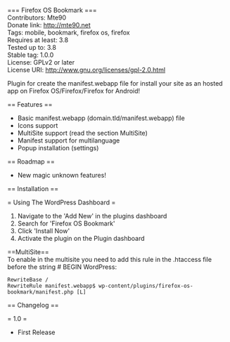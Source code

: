 === Firefox OS Bookmark ===  
Contributors: Mte90  
Donate link: http://mte90.net  
Tags: mobile, bookmark, firefox os, firefox  
Requires at least: 3.8  
Tested up to: 3.8  
Stable tag: 1.0.0  
License: GPLv2 or later  
License URI: http://www.gnu.org/licenses/gpl-2.0.html  

Plugin for create the manifest.webapp file for install your site as an hosted app on Firefox OS/Firefox/Firefox for Android!

== Features ==

* Basic manifest.webapp (domain.tld/manifest.webapp) file
* Icons support
* MultiSite support (read the section MultiSite)
* Manifest support for multilanguage
* Popup installation (settings)

== Roadmap ==

* New magic unknown features!

== Installation ==

= Using The WordPress Dashboard =

1. Navigate to the 'Add New' in the plugins dashboard
2. Search for 'Firefox OS Bookmark'
3. Click 'Install Now'
4. Activate the plugin on the Plugin dashboard

==MultiSite==  
To enable in the multisite you need to add this rule in the .htaccess file before the string # BEGIN WordPress:
```
RewriteBase /
RewriteRule manifest.webapp$ wp-content/plugins/firefox-os-bookmark/manifest.php [L]
```

== Changelog ==

= 1.0 =
* First Release
